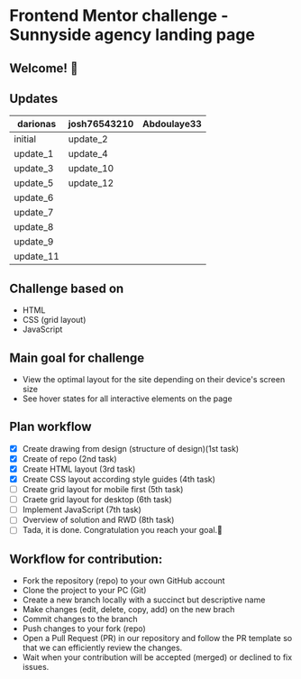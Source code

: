 # Frontend Mentor challenge - Sunnyside agency landing page

## Welcome! 👋

## Updates

| darionas  | josh76543210 | Abdoulaye33 |
| --------- | ------------ | ----------- |
| initial   | update_2     |             |
| update_1  | update_4     |             |
| update_3  | update_10    |             |
| update_5  | update_12    |             |
| update_6  |              |             |
| update_7  |              |             |
| update_8  |              |             |
| update_9  |              |             |
| update_11 |              |             |

## Challenge based on

- HTML
- CSS (grid layout)
- JavaScript

## Main goal for challenge

- View the optimal layout for the site depending on their device's screen size
- See hover states for all interactive elements on the page

## Plan workflow

- [x] Create drawing from design (structure of design)(1st task)
- [x] Create of repo (2nd task)
- [x] Create HTML layout (3rd task)
- [x] Create CSS layout according style guides (4th task)
- [ ] Create grid layout for mobile first (5th task)
- [ ] Craete grid layout for desktop (6th task)
- [ ] Implement JavaScript (7th task)
- [ ] Overview of solution and RWD (8th task)
- [ ] Tada, it is done. Congratulation you reach your goal.🎉

## Workflow for contribution:

- Fork the repository (repo) to your own GitHub account
- Clone the project to your PC (Git)
- Create a new branch locally with a succinct but descriptive name
- Make changes (edit, delete, copy, add) on the new brach
- Commit changes to the branch
- Push changes to your fork (repo)
- Open a Pull Request (PR) in our repository and follow the PR template so that we can efficiently review the changes.
- Wait when your contribution will be accepted (merged) or declined to fix issues.
